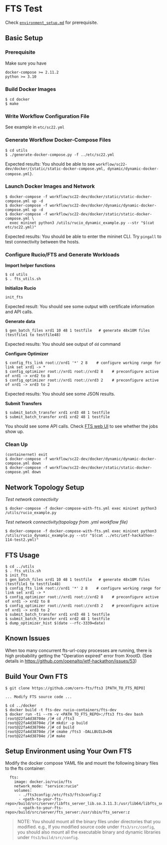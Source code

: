 # FTS Test

Check [`environment_setup.md`](environment_setup.md) for prerequisite.

## Basic Setup

### Prerequisite

Make sure you have 

```
docker-compose >= 2.11.2
python >= 3.10
```

### Build Docker Images

```
$ cd docker
$ make
```

### Write Workflow Configuration File

See example in `etc/sc22.yml`

### Generate Workflow Docker-Compose Files

```
$ cd utils
$ ./generate-docker-compose.py -f ../etc/sc22.yml
```

Expected results: You should be able to see `workflow/sc22-dev/docker/{static/static-docker-compose.yml, dynamic/dynamic-docker-compose.yml}`.

### Launch Docker Images and Network

```
$ docker-compose -f workflow/sc22-dev/docker/static/static-docker-compose.yml up -d
$ docker-compose -f workflow/sc22-dev/docker/dynamic/dynamic-docker-compose.yml up -d
$ docker-compose -f workflow/sc22-dev/docker/static/static-docker-compose.yml \
  exec mininet python3 /utils/rucio_dynamic_example.py --str "$(cat etc/sc22.yml)"
```

Expected results: You should be able to enter the mininet CLI. Try `pingall` to test connectivity between the hosts.

### Configure Rucio/FTS and Generate Workloads

**Import helper functions**

```
$ cd utils
$ . fts_utils.sh
```

**Initialize Rucio**

```
init_fts
```

Expected result: You should see some output with certificate information and API calls.

**Generate data**

```
$ gen_batch_files xrd1 10 48 1 testfile   # generate 48x10M files (testfile1 to testfile48)
```

Expected results: You should see output of `dd` command

**Configure Optimizer**

```
$ config_fts_link root://xrd1 '*' 2 8    # configure working range for link set xrd1 -> *
$ config_optimizer root://xrd1 root://xrd2 8    # preconfigure active of xrd1 -> xrd2 to 8
$ config_optimizer root://xrd1 root://xrd3 2    # preconfigure active of xrd1 -> xrd3 to 2
```

Expected results: You should see some JSON results.

**Submit Transfers**

```
$ submit_batch_transfer xrd1 xrd3 48 1 testfile
$ submit_batch_transfer xrd1 xrd2 48 1 testfile
```

You should see some API calls. Check [FTS web UI](https://localhost:8449/fts3/ftsmon/#/) to see whether the jobs show up.

### Clean Up

```
(containernet) exit
$ docker-compose -f workflow/sc22-dev/docker/dynamic/dynamic-docker-compose.yml down
$ docker-compose -f workflow/sc22-dev/docker/static/static-docker-compose.yml down
```


## Network Topology Setup

*Test network connectivity*
```
$ docker-compose -f docker-compose-with-fts.yml exec mininet python3 /utils/rucio_example.py
```

*Test network connectivity(topology from .yml workflow file)*
```
$ docker-compose -f docker-compose-with-fts.yml exec mininet python3 /utils/rucio_dynamic_example.py --str "$(cat ../etc/ietf-hackathon-114-test2.yml)"
```

## FTS Usage

```
$ cd ../utils
$ . fts_utils.sh
$ init_fts
$ gen_batch_files xrd1 10 48 1 testfile   # generate 48x10M files (testfile1 to testfile48)
$ config_fts_link root://xrd1 '*' 2 8    # configure working range for link set xrd1 -> *
$ config_optimizer root://xrd1 root://xrd2 8    # preconfigure active of xrd1 -> xrd2 to 8
$ config_optimizer root://xrd1 root://xrd3 2    # preconfigure active of xrd1 -> xrd3 to 2
$ submit_batch_transfer xrd1 xrd3 48 1 testfile
$ submit_batch_transfer xrd1 xrd2 48 1 testfile
$ dump_optimizer_hist $(date --rfc-3339=date)
```

## Known Issues

When too many concurrent fts-url-copy processes are running, there is high
probability getting the "Operation expired" error from XrootD. (See details in
<https://github.com/openalto/ietf-hackathon/issues/53>)

## Build Your Own FTS

```
$ git clone https://github.com/cern-fts/fts3 [PATH_TO_FTS_REPO]

... Modify FTS source code ...

$ cd ../docker
$ docker build -t fts-dev rucio-containers/fts-dev
$ docker run -ti --rm -v <PATH_TO_FTS_REPO>:/fts3 fts-dev bash
[root@22fa4d38704e /]# cd /fts3
[root@22fa4d38704e /]# mkdir -p build
[root@22fa4d38704e /]# cd build
[root@22fa4d38704e /]# cmake /fts3 -DALLBUILD=ON
[root@22fa4d38704e /]# make
```

## Setup Environment using Your Own FTS

Modify the docker compose YAML file and mount the following binary files to the
fts container:

```
  fts:
    image: docker.io/rucio/fts
    network_mode: "service:rucio"
    volumes:
      - ./fts3config:/etc/fts3/fts3config:Z
      - <path-to-your-fts-repo>/build/src/server/libfts_server_lib.so.3.11.3:/usr/lib64/libfts_server_lib.so:z
      - <path-to-your-fts-repo>/build/src/server/fts_server:/usr/sbin/fts_server:z
```

> NOTE: You should mount all the binary files under directories that you
> modified. e.g., If you modified source code under `fts3/src/config`, you
> should also mount all the executable binary and dynamic libraries under
> `fts3/build/src/config`.

